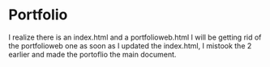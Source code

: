 # Portfolio
I realize there is an index.html and a portfolioweb.html
I will be getting rid of the portfolioweb one as soon as I updated the index.html, I mistook the 2 earlier and made the portoflio the main document.
